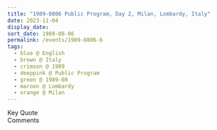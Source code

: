 ```yaml
---
title: "1989-0806 Public Program, Day 2, Milan, Lombardy, Italy"
date: 2023-11-04
display_date: 
sort_date: 1989-08-06
permalink: /events/1989-0806-b
tags:
  - blue @ English
  - brown @ Italy
  - crimson @ 1989
  - deeppink @ Public Program
  - green @ 1989-08
  - maroon @ Lombardy
  - orange @ Milan
---
```


<wave-list>
  <list-title color="green" width="75">Key Quote</list-title>
  <list-item color="BlanchedAlmond"  width="200"></list-item>
  <list-item color="Lavender"></list-item>
  <list-item color="BlanchedAlmond"></list-item>
</wave-list>

<br>

<wave-list>
  <list-title color="green" width="75">Comments</list-title>
  <list-item color="BlanchedAlmond"  width="200"></list-item>
  <list-item color="Lavender"></list-item>
  <list-item color="BlanchedAlmond"></list-item>
</wave-list>